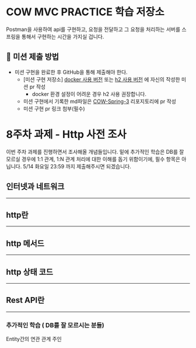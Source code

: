 # COW MVC PRACTICE 학습 저장소
Postman을 사용하여 api를 구현하고, 요청을 전달하고 그 요청을 처리하는 서버를 스프링을 통해서 구현하는 시간을 가지실 겁니다.

## 📮 미션 제출 방법
- 미션 구현을 완료한 후 GitHub을 통해 제출해야 한다.
    - [미션 구현 저장소] [docker 사용 버전](https://github.com/Hoya324/cow_mvc_practice) 또는 [h2 사용 버전](https://github.com/Hoya324/cow_mvc_session) 에 자신의 작성한 미션 pr 작성
      - docker 환경 설정이 어려운 경우 h2 사용 권장합니다.
    - 미션 구현에서 기록한 md파일은 [COW-Spring-3](https://github.com/COW-edu/COW-Spring-3/tree/main/week08) 리포지토리에 pr 작성
    - 미션 구현 pr 링크 첨부(필수)

# 8주차 과제 - Http 사전 조사

이번 주차 과제를 진행하면서 조사해올 개념들입니다. 밑에 추가적인 학습은 DB를 잘 모르실 경우에 1:1 관계, 1:N 관계 처리에 대한 이해를 돕기 위함이기에, 필수 항목은 아닙니다.
5/14 화요일 23:59 까지 제출해주시면 되겠습니다.

## 인터넷과 네트워크

---

## http란

---

## http 메서드

---

## http 상태 코드

---

## Rest API란

---

### 추가적인 학습 ( DB를 잘 모르시는 분들)

Entity간의 연관 관계 주인
